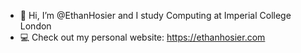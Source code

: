 - 👋 Hi, I’m @EthanHosier and I study Computing at Imperial College London
- 💻 Check out my personal website: https://ethanhosier.com

<!---
EthanHosier/EthanHosier is a ✨ special ✨ repository because its `README.md` (this file) appears on your GitHub profile.
You can click the Preview link to take a look at your changes.
--->
